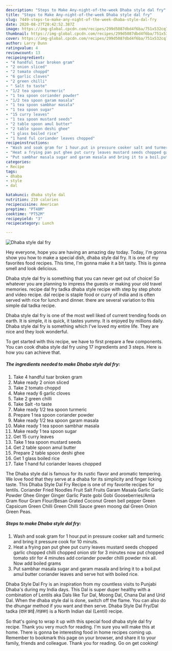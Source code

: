 ```yaml
---
description: "Steps to Make Any-night-of-the-week Dhaba style dal fry"
title: "Steps to Make Any-night-of-the-week Dhaba style dal fry"
slug: 7449-steps-to-make-any-night-of-the-week-dhaba-style-dal-fry
date: 2020-08-27T20:42:52.387Z
image: https://img-global.cpcdn.com/recipes/299d5087dbd4f6ba/751x532cq70/dhaba-style-dal-fry-recipe-main-photo.jpg
thumbnail: https://img-global.cpcdn.com/recipes/299d5087dbd4f6ba/751x532cq70/dhaba-style-dal-fry-recipe-main-photo.jpg
cover: https://img-global.cpcdn.com/recipes/299d5087dbd4f6ba/751x532cq70/dhaba-style-dal-fry-recipe-main-photo.jpg
author: Larry Dunn
ratingvalue: 4
reviewcount: 13
recipeingredient:
- "4 handful tuar broken gram"
- "2 onion sliced"
- "2 tomato choppd"
- "6 garlic cloves"
- "2 green chilli"
- " Salt to taste"
- "1/2 tea spoon turmeric"
- "1 tea spoon coriander powder"
- "1/2 tea spoon garam masala"
- "1 tea spoon sambhar masala"
- "1 tea spoon sugar"
- "15 curry leaves"
- "1 tea spoon mustard seeds"
- "2 table spoon amul butter"
- "2 table spoon deshi ghee"
- "1 glass boiled rice"
- "1 hand ful coriander leaves chopped"
recipeinstructions:
- "Wash and soak gram for 1 hour.put in pressure cooker salt and turmeric and bring it pressure cook for 10 minuts."
- "Heat a frying pan put ghee put curry leaves mustard seeds chopped garlic chopped chilli chopped onion stir for 3 minutes now put chopped tomato stir for 4 minutes add coriander powder chilli powder mix all. Now add boiled grams"
- "Put sambhar masala sugar and garam masala and bring it to a boil.put amul butter coriander leaves and serve hot with boiled rice."
categories:
- Recipe
tags:
- dhaba
- style
- dal

katakunci: dhaba style dal 
nutrition: 219 calories
recipecuisine: American
preptime: "PT40M"
cooktime: "PT52M"
recipeyield: "3"
recipecategory: Lunch

---
```



![Dhaba style dal fry](https://img-global.cpcdn.com/recipes/299d5087dbd4f6ba/751x532cq70/dhaba-style-dal-fry-recipe-main-photo.jpg)

Hey everyone, hope you are having an amazing day today. Today, I'm gonna show you how to make a special dish, dhaba style dal fry. It is one of my favorites food recipes. This time, I'm gonna make it a bit tasty. This is gonna smell and look delicious.

Dhaba style dal fry is something that you can never get out of choice! So whatever you are planning to impress the guests or making your old travel memories. recipe dal fry tadka dhaba style recipe with step by step photo and video recipe. dal recipe is staple food or curry of india and is often served with rice for lunch and dinner. there are several variation to this simple dal tadka recipe.

Dhaba style dal fry is one of the most well liked of current trending foods on earth. It is simple, it is quick, it tastes yummy. It is enjoyed by millions daily. Dhaba style dal fry is something which I've loved my entire life. They are nice and they look wonderful.


To get started with this recipe, we have to first prepare a few components. You can cook dhaba style dal fry using 17 ingredients and 3 steps. Here is how you can achieve that.

<!--inarticleads1-->

##### The ingredients needed to make Dhaba style dal fry:

1. Take 4 handful tuar broken gram
1. Make ready 2 onion sliced
1. Take 2 tomato choppd
1. Make ready 6 garlic cloves
1. Take 2 green chilli
1. Take  Salt -to taste
1. Make ready 1/2 tea spoon turmeric
1. Prepare 1 tea spoon coriander powder
1. Make ready 1/2 tea spoon garam masala
1. Make ready 1 tea spoon sambhar masala
1. Make ready 1 tea spoon sugar
1. Get 15 curry leaves
1. Take 1 tea spoon mustard seeds
1. Get 2 table spoon amul butter
1. Prepare 2 table spoon deshi ghee
1. Get 1 glass boiled rice
1. Take 1 hand ful coriander leaves chopped


The Dhaba style dal is famous for its rustic flavor and aromatic tempering. We love food that they serve at a dhaba for its simplicity and finger licking taste. This Dhaba Style Dal Fry Recipe is one of my favorite recipes for lentils. Coriander Fried Noodles Fruit Salt Fruits Garam Masala Garlic Garlic Powder Ghee Ginger Ginger Garlic Paste gobi Gobi Gooseberries/Amla Gram flour Gram Flour/Besan Grated Coconut Green bell pepper Green Capsicum Green Chilli Green Chilli Sauce green moong dal Green Onion Green Peas. 

<!--inarticleads2-->

##### Steps to make Dhaba style dal fry:

1. Wash and soak gram for 1 hour.put in pressure cooker salt and turmeric and bring it pressure cook for 10 minuts.
1. Heat a frying pan put ghee put curry leaves mustard seeds chopped garlic chopped chilli chopped onion stir for 3 minutes now put chopped tomato stir for 4 minutes add coriander powder chilli powder mix all. Now add boiled grams
1. Put sambhar masala sugar and garam masala and bring it to a boil.put amul butter coriander leaves and serve hot with boiled rice.


Dhaba Style Dal Fry is an inspiration from my countless visits to Punjabi Dhaba&#39;s during my India days. This Dal is super duper healthy with a combination of Lentils aka Dals like Tur Dal, Moong Dal, Chana Dal and Urid Dal. When the dhaba style dal is done, switch off the flame. You can also do the dhungar method if you want and then serve. Dhaba Style Dal Fry/Dal tadka (दाल फ्राई /तड़का) is a North Indian dal (Lentil) recipe. 

So that's going to wrap it up with this special food dhaba style dal fry recipe. Thank you very much for reading. I'm sure you will make this at home. There is gonna be interesting food in home recipes coming up. Remember to bookmark this page on your browser, and share it to your family, friends and colleague. Thank you for reading. Go on get cooking!
